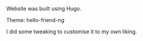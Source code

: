 Website was built using Hugo.

Theme: hello-friend-ng

I did some tweaking to customise it to my own liking.
